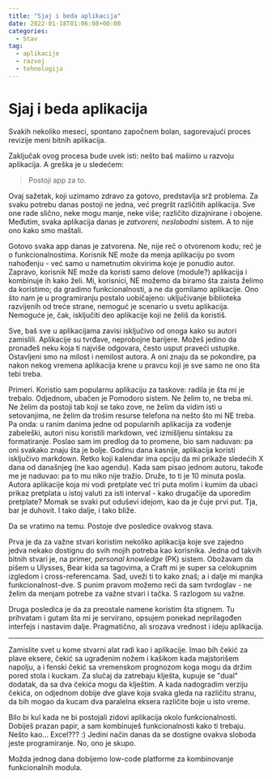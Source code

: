 ```yaml
---
title: "Sjaj i beda aplikacija"
date: 2022-01-18T01:06:08+00:00
categories:
  - Stav
tag:
  - aplikacije
  - razvoj
  - tehnologija
---
```


# Sjaj i beda aplikacija

Svakih nekoliko meseci, spontano započnem bolan, sagorevajući proces revizije meni bitnih aplikacija.

Zaključak ovog procesa bude uvek isti: nešto baš mašimo u razvoju aplikacija. A greška je u sledećem:

<!--more-->

> Postoji app za to.

Ovaj sažetak, koji uzimamo zdravo za gotovo, predstavlja srž problema. Za svaku potrebu danas postoji ne jedna, već pregršt različitih aplikacija. Sve one rade slično, neke mogu manje, neke više; različito dizajnirane i obojene. Međutim, svaka aplikacija danas je _zatvoreni, neslobodni_ sistem. A to nije ono kako smo maštali.

Gotovo svaka app danas je zatvorena. Ne, nije reč o otvorenom kodu; reč je o funkcionalnostima. Korisnik NE može da menja aplikaciju po svom nahođenju - već samo u nametnutim okvirima koje je ponudio autor. Zapravo, korisnik NE može da koristi samo delove (module?) aplikacija i kombinuje ih kako želi. Mi, korisnici, NE možemo da biramo šta zaista želimo da koristimo; da gradimo funkcionalnosti, a ne da gomilamo aplikacije. Ono što nam je u programiranju postalo uobičajeno: uključivanje biblioteka razvijenih od treće strane, nemoguć je scenario u svetu aplikacija. Nemoguće je, čak, isključiti deo aplikacije koji ne želiš da koristiš.

Sve, baš sve u aplikacijama zavisi isključivo od onoga kako su autori zamislili. Aplikacije su tvrđave, neprobojne barijere. Možeš jedino da pronađeš neku koja ti najviše odgovara, često usput praveći ustupke. Ostavljeni smo na milost i nemilost autora. A oni znaju da se pokondire, pa nakon nekog vremena aplikacija krene u pravcu koji je sve samo ne ono šta tebi treba.

Primeri. Koristio sam popularnu aplikaciju za taskove: radila je šta mi je trebalo. Odjednom, ubačen je Pomodoro sistem. Ne želim to, ne treba mi. Ne želim da postoji tab koji se tako zove, ne želim da vidim isti u setovanjima, ne želim da trošim resurse telefona na nešto što mi NE treba. Pa onda: u ranim danima jedne od popularnih aplikacija za vođenje zabeleški, autori nisu koristili markdown, već izmišljenu sintaksu za formatiranje. Poslao sam im predlog da to promene, bio sam naduvan: pa oni svakako znaju šta je bolje. Godinu dana kasnije, aplikacija koristi isključivo markdown. Retko koji kalendar ima opciju da mi prikaže sledećih X dana od današnjeg (ne kao agendu). Kada sam pisao jednom autoru, takođe me je naduvao: pa to mu niko nije tražio. Druže, to ti je 10 minuta posla. Autora aplikacije koja mi vodi pretplate već tri puta molim i kumim da ubaci prikaz pretplata u istoj valuti za isti interval - kako drugačije da uporedim pretplate? Momak se svaki put oduševi idejom, kao da je čuje prvi put. Tja, bar je duhovit. I tako dalje, i tako bliže.

Da se vratimo na temu. Postoje dve posledice ovakvog stava.

Prva je da za važne stvari koristim nekoliko aplikacija koje sve zajedno jedva nekako dostignu do svih mojih potreba kao korisnika. Jedna od takvih bitnih stvari je, na primer, _personal knowledge_ (PK) sistem. Obožavam da pišem u Ulysses, Bear kida sa tagovima, a Craft mi je super sa celokupnim izgledom i cross-referencama. Sad, uveži ti to kako znaš; a i dalje mi manjka funkcionalnost-dve. S punim pravom možemo reći da sam tvrdoglav - ne želim da menjam potrebe za važne stvari i tačka. S razlogom su važne.

Druga posledica je da za preostale namene koristim šta stignem. Tu prihvatam i gutam šta mi je servirano, opsujem ponekad neprilagođen interfejs i nastavim dalje. Pragmatično, ali srozava vrednost i ideju aplikacija.

----

Zamislite svet u kome stvarni alat radi kao i aplikacije. Imao bih čekić za plave eksere, čekić sa ugrađenim nožem i kašikom kada majstorišem napolju, a i fenski čekić sa vremenskom prognozom koga mogu da držim pored stola i kuckam. Za slučaj da zatrebaju klješta, kupuje se "dual" dodatak, da sa dva čekića mogu da klještim. A kada nadogradim verziju čekića, on odjednom dobije dve glave koja svaka gleda na različitu stranu, da bih mogao da kucam dva paralelna eksera različite boje u isto vreme.

Bilo bi kul kada ne bi postojali zidovi aplikacija okolo funkcionalnosti. Dobiješ prazan papir, a sam kombinuješ funkcionalnosti kako ti trebaju. Nešto kao... Excel??? :) Jedini način danas da se dostigne ovakva sloboda jeste programiranje. No, ono je skupo.

Možda jednog dana dobijemo low-code platforme za kombinovanje funkcionalnih modula.
